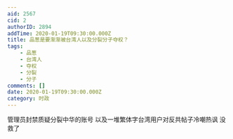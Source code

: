 ```yaml
---
aid: 2567
cid: 2
authorID: 2894
addTime: 2020-01-19T09:30:00.000Z
title: 品葱是要渐渐被台湾人以及分裂分子夺权？
tags:
    - 品葱
    - 台湾人
    - 夺权
    - 分裂
    - 分子
comments: []
date: 2020-01-19T09:30:00.000Z
category: 时政
---
```


管理员封禁质疑分裂中华的账号 以及一堆繁体字台湾用户对反共帖子冷嘲热讽 没救了
